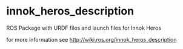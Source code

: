 # innok_heros_description
ROS Package with URDF files and launch files for Innok Heros

for more information see http://wiki.ros.org/innok_heros_description
